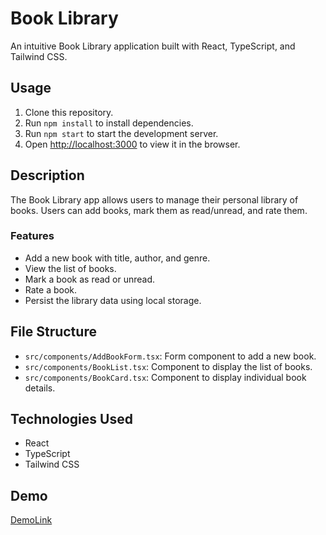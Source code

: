 # Book Library

An intuitive Book Library application built with React, TypeScript, and Tailwind CSS.

## Usage

1. Clone this repository.
2. Run `npm install` to install dependencies.
3. Run `npm start` to start the development server.
4. Open [http://localhost:3000](http://localhost:3000) to view it in the browser.

## Description

The Book Library app allows users to manage their personal library of books. Users can add books, mark them as read/unread, and rate them.

### Features

* Add a new book with title, author, and genre.
* View the list of books.
* Mark a book as read or unread.
* Rate a book.
* Persist the library data using local storage.

## File Structure

* `src/components/AddBookForm.tsx`: Form component to add a new book.
* `src/components/BookList.tsx`: Component to display the list of books.
* `src/components/BookCard.tsx`: Component to display individual book details.

## Technologies Used

* React
* TypeScript
* Tailwind CSS

## Demo

[DemoLink](https://antoinewtz.github.io/book-library/)

